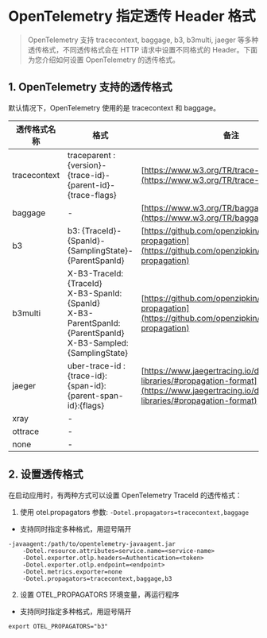 # OpenTelemetry 指定透传 Header 格式

> OpenTelemetry 支持 tracecontext, baggage, b3, b3multi, jaeger 等多种透传格式，不同透传格式会在 HTTP 请求中设置不同格式的 Header。下面为您介绍如何设置 OpenTelemetry 的透传格式。

## 1. OpenTelemetry 支持的透传格式

默认情况下，OpenTelemetry 使用的是 tracecontext 和 baggage。

|  透传格式名称  |  格式  |  备注  |
| --- | --- | --- |
|  tracecontext  |  traceparent : {version}-{trace-id}-{parent-id}-{trace-flags}  |  [https://www.w3.org/TR/trace-context/](https://www.w3.org/TR/trace-context/)   |
|  baggage  | - |  [https://www.w3.org/TR/baggage/](https://www.w3.org/TR/baggage/)  |
|  b3  |  b3: {TraceId}-{SpanId}-{SamplingState}-{ParentSpanId}  | [https://github.com/openzipkin/b3-propagation](https://github.com/openzipkin/b3-propagation) |
|  b3multi  |  X-B3-TraceId: {TraceId}<br> X-B3-SpanId: {SpanId}<br> X-B3-ParentSpanId: {ParentSpanId}<br> X-B3-Sampled: {SamplingState}  | [https://github.com/openzipkin/b3-propagation](https://github.com/openzipkin/b3-propagation) |
|  jaeger  |  uber-trace-id : {trace-id}:{span-id}:{parent-span-id}:{flags}  | [https://www.jaegertracing.io/docs/1.21/client-libraries/#propagation-format](https://www.jaegertracing.io/docs/1.21/client-libraries/#propagation-format)  |
|  xray  | - |   |
|  ottrace  | - |   |
|  none  | - |   |

## 2. 设置透传格式

在启动应用时，有两种方式可以设置 OpenTelemetry TraceId 的透传格式：

1. 使用 otel.propagators 参数: `-Dotel.propagators=tracecontext,baggage`
    

*  支持同时指定多种格式，用逗号隔开
    
```
-javaagent:/path/to/opentelemetry-javaagent.jar
    -Dotel.resource.attributes=service.name=<service-name>
    -Dotel.exporter.otlp.headers=Authentication=<token>
    -Dotel.exporter.otlp.endpoint=<endpoint>
    -Dotel.metrics.exporter=none
    -Dotel.propagators=tracecontext,baggage,b3
```

2.  设置 OTEL\_PROPAGATORS 环境变量，再运行程序
    

*  支持同时指定多种格式，用逗号隔开
    
```
export OTEL_PROPAGATORS="b3"
```
